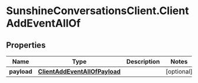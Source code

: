 # SunshineConversationsClient.ClientAddEventAllOf

## Properties

Name | Type | Description | Notes
------------ | ------------- | ------------- | -------------
**payload** | [**ClientAddEventAllOfPayload**](ClientAddEventAllOfPayload.md) |  | [optional] 


